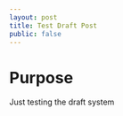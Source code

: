 ```yaml
---
layout: post
title: Test Draft Post
public: false
---
```


Purpose
=======
Just testing the draft system
